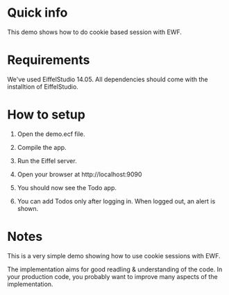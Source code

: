 # Quick info
This demo shows how to do cookie based session with EWF.

# Requirements
We've used EiffelStudio 14.05.
All dependencies should come with the installtion of EiffelStudio.

# How to setup
1. Open the demo.ecf file.

2. Compile the app.

3. Run the Eiffel server.

4. Open your browser at http://localhost:9090

5. You should now see the Todo app.

6. You can add Todos only after logging in. When logged out, an alert is shown.

# Notes
This is a very simple demo showing how to use
cookie sessions with EWF.

The implementation aims for good readling & understanding of the code.
In your production code, you probably want to improve many aspects of
the implementation.


